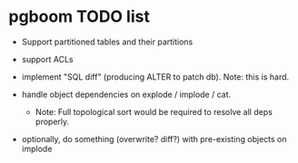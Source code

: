 pgboom TODO list
================

* Support partitioned tables and their partitions

* support ACLs

* implement "SQL diff" (producing ALTER to patch db). Note: this is hard.

* handle object dependencies on explode / implode / cat.
  * Note: Full topological sort would be required to resolve all deps properly.

* optionally, do something (overwrite? diff?) with pre-existing objects on implode

